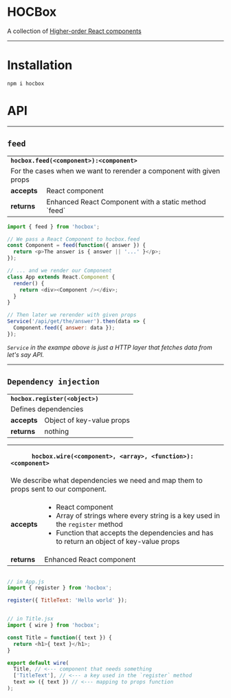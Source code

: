 # HOCBox

A collection of [Higher-order React components](https://github.com/krasimir/react-in-patterns/tree/master/patterns/higher-order-components)

---

# Installation

`npm i hocbox`

# API

---

## `feed`

<table>
  <tbody>
  <tr>
    <td colspan="2"><strong><code>hocbox.feed(&lt;component>):&lt;component></code></strong></td>
  </tr>
  <tr>
    <td colspan="2">For the cases when we want to rerender a component with given props</td>
  </tr>
  <tr>
    <td><strong>accepts</strong></td>
    <td>React component</td>
  </tr>
  <tr>
    <td><strong>returns</strong></td>
    <td>Enhanced React Component with a static method `feed`</td>
  </tr>
  </tbody>
</table>


```js
import { feed } from 'hocbox';

// We pass a React Component to hocbox.feed
const Component = feed(function({ answer }) {
  return <p>The answer is { answer || '...' }</p>;
});

// ... and we render our Component
class App extends React.Component {
  render() {
    return <div><Component /></div>;
  }
}

// Then later we rerender with given props
Service('/api/get/the/answer').then(data => {
  Component.feed({ answer: data });
});


```

*`Service` in the exampe above is just a HTTP layer that fetches data from let's say API.*

---

## `Dependency injection`

<table>
  <tbody>
  <tr>
    <td colspan="2"><strong><code>hocbox.register(&lt;object>)</code></strong></td>
  </tr>
  <tr>
    <td colspan="2">Defines dependencies</td>
  </tr>
  <tr>
    <td><strong>accepts</strong></td>
    <td>Object of key-value props</td>
  </tr>
  <tr>
    <td><strong>returns</strong></td>
    <td>nothing</td>
  </tr>
  </tbody>
</table>

<table>
  <tbody>
  <tr>
    <td colspan="2"><strong><code>
      hocbox.wire(&lt;component>, &lt;array>, &lt;function>):&lt;component>
    </code></strong></td>
  </tr>
  <tr>
    <td colspan="2">We describe what dependencies we need and map them to props sent to our component.</td>
  </tr>
  <tr>
    <td><strong>accepts</strong></td>
    <td>
      <ul>
        <li>React component</li>
        <li>Array of strings where every string is a key used in the <code>register</code> method</li>
        <li>Function that accepts the dependencies and has to return an object of key-value props</li>
      </ul>
    </td>
  </tr>
  <tr>
    <td><strong>returns</strong></td>
    <td>Enhanced React component</td>
  </tr>
  </tbody>
</table>

```js

// in App.js
import { register } from 'hocbox';

register({ TitleText: 'Hello world' });


// in Title.jsx
import { wire } from 'hocbox';

const Title = function({ text }) {
  return <h1>{ text }</h1>;
}

export default wire(
  Title, // <--- component that needs something
  ['TitleText'], // <--- a key used in the `register` method
  text => ({ text }) // <--- mapping to props function
);
```